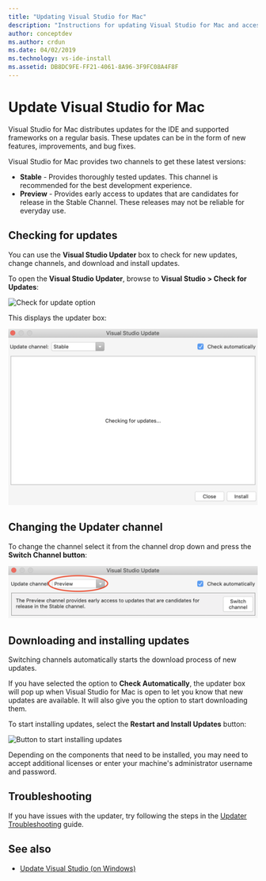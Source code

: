 ```yaml
---
title: "Updating Visual Studio for Mac"
description: "Instructions for updating Visual Studio for Mac and accessing preview releases."
author: conceptdev
ms.author: crdun
ms.date: 04/02/2019
ms.technology: vs-ide-install
ms.assetid: DB8DC9FE-FF21-4061-8A96-3F9FC08A4F8F
---
```


# Update Visual Studio for Mac

Visual Studio for Mac distributes updates for the IDE and supported frameworks on a regular basis. These updates can be in the form of new features, improvements, and bug fixes.

Visual Studio for Mac provides two channels to get these latest versions:

* **Stable** - Provides thoroughly tested updates. This channel is recommended for the best development experience.
* **Preview** - Provides early access to updates that are candidates for release in the Stable Channel. These releases may not be reliable for everyday use.

## Checking for updates

You can use the **Visual Studio Updater** box to check for new updates, change channels, and download and install updates.

To open the **Visual Studio Updater**, browse to **Visual Studio > Check for Updates**:

![Check for update option](media/update-image1.png)

This displays the updater box:

![updater box](media/update-image2.png)

## Changing the Updater channel

To change the channel select it from the channel drop down and press the **Switch Channel button**:

![Change Channel drop down](media/update-image3.png)

## Downloading and installing updates

Switching channels automatically starts the download process of new updates.

If you have selected the option to **Check Automatically**, the updater box will pop up when Visual Studio for Mac is open to let you know that new updates are available. It will also give you the option to start downloading them.

To start installing updates, select the **Restart and Install Updates** button:

![Button to start installing updates](media/update-image4.png)

Depending on the components that need to be installed, you may need to accept additional licenses or enter your machine's administrator username and password.

## Troubleshooting

If you have issues with the updater, try following the steps in the [Updater Troubleshooting](updater-troubleshooting.md) guide.

## See also

- [Update Visual Studio (on Windows)](/visualstudio/install/update-visual-studio)
